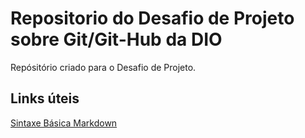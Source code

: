 # Repositorio do Desafio de Projeto sobre Git/Git-Hub da DIO
Repósitório criado para o Desafio de Projeto.

## Links úteis
[Sintaxe Básica Markdown](https://www.markdownguide.org/basic-syntax/)
